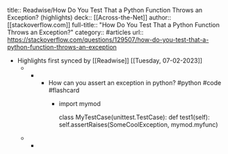 title:: Readwise/How Do You Test That a Python Function Throws an Exception? (highlights)
deck:: [[Across-the-Net]]
author:: [[stackoverflow.com]]
full-title:: "How Do You Test That a Python Function Throws an Exception?"
category:: #articles
url:: https://stackoverflow.com/questions/129507/how-do-you-test-that-a-python-function-throws-an-exception

- Highlights first synced by [[Readwise]] [[Tuesday, 07-02-2023]]
	- -
		- How can you assert an exception in python? #python #code #flashcard
			- import mymod
			  
			  class MyTestCase(unittest.TestCase):
			    def test1(self):
			        self.assertRaises(SomeCoolException, mymod.myfunc)
	- -